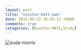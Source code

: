 ```yaml
---
layout: post
title: "nuvoton-m451-pwm"
date: 2015-05-23 18:03:13 +0800
comments: true
categories: [Nuvoton-M451,Study]
---
```


![suda-morris](http://i.imgur.com/Nn7Krru.gif)